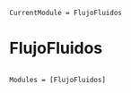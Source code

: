 ```@meta
CurrentModule = FlujoFluidos
```

# FlujoFluidos

```@index
```

```@autodocs
Modules = [FlujoFluidos]
```
